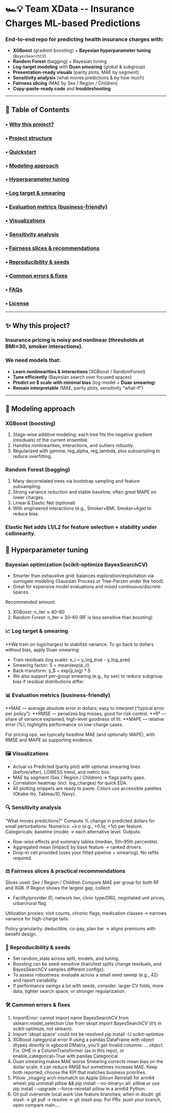 # 🏎️💡 Team XData -- Insurance Charges ML-based Predictions

### End-to-end repo for predicting **health insurance charges** with:
- **XGBoost** (gradient boosting) + **Bayesian hyperparameter tuning** (`BayesSearchCV`)
- **Random Forest** (bagging) + Bayesian tuning
- **Log-target modeling** with **Duan smearing** (global & subgroup)
- **Presentation-ready visuals** (parity plots, MAE by segment)
- **Sensitivity analysis** (what moves predictions & by how much)
- **Fairness slicing** (MAE by Sex / Region / Children)
- **Copy-paste-ready code** and **troubleshooting**

---

## 🔗 Table of Contents
### • [Why this project?](#-why-this-project)  
### • [Project structure](#-project-structure)  
### • [Quickstart](#-quickstart)  
### • [Modeling approach](#-modeling-approach)  
### • [Hyperparameter tuning](#-hyperparameter-tuning)  
### • [Log target & smearing](#-log-target--smearing)  
### • [Evaluation metrics (business-friendly)](#-evaluation-metrics-business-friendly)  
### • [Visualizations](#-visualizations)  
### • [Sensitivity analysis](#-sensitivity-analysis)  
### • [Fairness slices & recommendations](#-fairness-slices--recommendations)  
### • [Reproducibility & seeds](#-reproducibility--seeds)  
### • [Common errors & fixes](#-common-errors--fixes)  
### • [FAQs](#-faqs)  
### • [License](#-license)

---

## ✨ Why this project?
### Insurance pricing is **noisy** and **nonlinear** (thresholds at **BMI≈30**, smoker interactions).
### We need models that:
- **Learn nonlinearities & interactions** (XGBoost / RandomForest)
- **Tune efficiently** (Bayesian search over focused spaces)
- **Predict on $ scale with minimal bias** (log-model + **Duan smearing**)
- **Remain interpretable** (MAE, parity plots, sensitivity “what-if”)

---

## 🧠 Modeling approach 

### XGBoost (boosting)

1. Stage-wise additive modeling: each tree fits the negative gradient (residuals) of the current ensemble.
2. Handles nonlinearities, interactions, and outliers robustly.
3. Regularized with gamma, reg_alpha, reg_lambda, plus subsampling to reduce overfitting.

### Random Forest (bagging)
1. Many decorrelated trees via bootstrap sampling and feature subsampling.
2. Strong variance reduction and stable baseline; often great MAPE on lower charges.
3. Linear & Elastic Net (optional)
3. With engineered interactions (e.g., Smoker×BMI, Smoker×Age) to reduce bias.

### Elastic Net adds L1/L2 for feature selection + stability under collinearity.

## 🎯 Hyperparameter tuning

### Bayesian optimization (scikit-optimize BayesSearchCV)
- Smarter than exhaustive grid: balances exploration/exploitation via surrogate modeling (Gaussian Process or Tree-Parzen under the hood).
- Great for expensive model evaluations and mixed continuous/discrete spaces.

Recommended amount:
1. XGBoost: n_iter ≈ 40–80
2. Random Forest: n_iter ≈ 30–60 (RF is less sensitive than boosting)

### 📈 Log target & smearing
 **We train on log(charges) to stabilize variance. To go back to dollars without bias, apply Duan smearing:

- Train residuals (log scale): e_i = y_log_true - y_log_pred
- Smearing factor: S = mean(exp(e_i))
- Back-transform: ŷ_$ = exp(ŷ_log) * S
- We also support per-group smearing (e.g., by sex) to reduce subgroup bias if residual distributions differ.

### 📊 Evaluation metrics (business-friendly)
 **MAE — average absolute error in dollars; easy to interpret (“typical error per policy”).
 **RMSE — penalizes big misses; good for risk control.
 **R² — share of variance explained; high-level goodness of fit.
 **MAPE — relative error (%); highlights performance on low-charge cases.

For pricing ops, we typically headline MAE (and optionally WAPE), with RMSE and MAPE as supporting evidence.

### 🖼️ Visualizations
- Actual vs Predicted (parity plot) with optional smearing lines (before/after), LOWESS trend, and metric box.
- MAE by segment (Sex / Region / Children) → flags parity gaps.
- Correlation heatmap (incl. log_charges) for quick EDA.
- All plotting snippets are ready to paste. Colors use accessible palettes (Okabe-Ito, Tableau10, Navy).

### 🔍 Sensitivity analysis
“What moves predictions?” Compute % change in predicted dollars for small perturbations:
Numerics: +k·σ (e.g., +0.1σ, +1σ) per feature.
Categoricals: baseline (mode) → each alternative level.
Outputs:
- Row-wise effects and summary tables (median, 5th–95th percentile).
- Aggregated mean |impact| by base feature → ranked drivers.
- Drop-in cell provided (uses your fitted pipeline + smearing). No refits required.

### ⚖️ Fairness slices & practical recommendations
Slices used: Sex / Region / Children
Compare MAE per group for both RF and XGB.
If Region shows the largest gap, collect:
 - Facility/provider ID, network tier, clinic type/DRG, negotiated unit prices, urban/rural flag.

Utilization proxies: visit counts, chronic flags, medication classes → narrows variance for high-charge tails.

Policy granularity: deductible, co-pay, plan tier → aligns premiums with benefit design.

### 🔁 Reproducibility & seeds
- Set random_state across split, models, and tuning.
- Boosting can be seed-sensitive (train/test splits change residuals, and BayesSearchCV samples different configs).
- To assess robustness: evaluate across a small seed sweep (e.g., 42) and report variability.
- If performance swings a lot with seeds, consider: larger CV folds, more data, tighter search space, or stronger regularization.

### 🛠️ Common errors & fixes

1. ImportError: cannot import name BayesSearchCV from sklearn.model_selection Use from skopt import BayesSearchCV (it’s in scikit-optimize, not sklearn).
2. Import 'skopt.space' could not be resolved pip install -U scikit-optimize
3. XGBoost categorical error If using a pandas DataFrame with object dtypes directly in xgboost.DMatrix, you’ll get Invalid columns: ... object. Fix: OHE in a ColumnTransformer (as in this repo), or enable_categorical=True with pandas Categorical.
4. Duan smearing makes MAE worse Smearing corrects mean bias on the dollar scale; it can reduce RMSE but sometimes increase MAE. Keep both reported; choose the KPI that matches business priorities.
5. Pillow _imaging arch mismatch on Apple Silicon Reinstall for arm64 wheel: pip uninstall pillow && pip install --no-binary=:all: pillow or use pip install --upgrade --force-reinstall pillow in a arm64 Python.
6. Git pull overwrote local work Use feature branches; when in doubt: git stash → git pull → resolve → git stash pop. For PRs: push your branch, open compare main....


